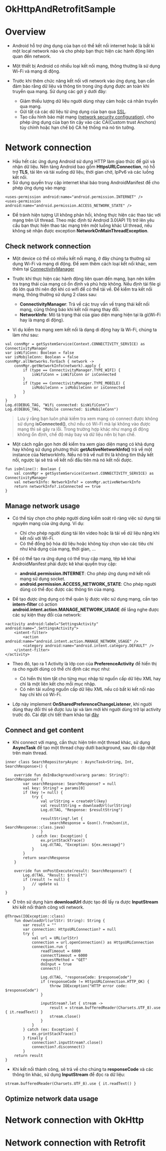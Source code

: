 # OkHttpAndRetrofitSample

# Overview

* Android hỗ trợ ứng dụng của bạn có thể kết nối internet hoặc là bất kì một local network nào và cho phép bạn thực hiện các hành động liên quan đến network.
* Một thiết bị Android có nhiều loại kết nối mạng, thông thường là sử dụng Wi-Fi và mạng di động.
* Trước khi thêm chức năng kết nối với network vào ứng dụng, bạn cần đảm bảo rằng dữ liệu và thông tin trong ứng dụng được an toàn khi truyền qua mạng. Sử dụng các gợi ý dưới đây:
    
    * Giảm thiểu lượng dữ liệu người dùng nhạy cảm hoặc cá nhân truyền qua mạng.
    * Gửi tất cả các dữ liệu từ ứng dụng của bạn qua [SSL](https://developer.android.com/training/articles/security-ssl.html).
    * Tạo cấu hình bảo mật mạng ([network security configuration](https://developer.android.com/training/articles/security-config.html)), cho phép ứng dụng của bạn tin cậy vào các CA(Custom trust Anchors) tùy chỉnh hoặc hạn chế bộ CA hệ thống mà nó tin tưởng.

# Network connection

* Hầu hết các ứng dụng Android sử dụng HTTP làm giao thức để gửi và nhận dữ liệu. Nền tảng Android bao gồm **HttpsURLConnection**, nó hỗ trợ **TLS**, tải lên và tải xuống dữ liệu, thời gian chờ, IpPv6 và các luồng kết nối.
* Sử dụng quyền truy cập internet khai báo trong AndroidManifest để cho phép ứng dụng vào mạng:

```
<uses-permission android:name="android.permission.INTERNET" />
<uses-permission android:name="android.permission.ACCESS_NETWORK_STATE" />
```

* Để tránh hiện tượng UI không phản hồi, không thực hiện các thao tác với mạng trên UI thread. Theo mặc định từ Android 3.0(API 11) trở lên yêu cầu bạn thực hiện thao tác mạng trên một luồng khác UI thread, nếu không sẽ nhận được exception **NetworkOnMainThreadException**.

## Check network connection

* Một device có thể có nhiều kết nối mạng, ở đây chúng ta thường sử dụng Wi-Fi và mạng di động. Để xem thêm cách loại kết nối khác, xem thêm tại [ConnectivityManager](https://developer.android.com/reference/android/net/ConnectivityManager.html)
* Trước khi thực hiện các hành động liên quan đến mạng, bạn nên kiểm tra trạng thái của mạng có ổn định và phù hợp không. Nếu định tải file gì đó lớn quá thì nên đợi khi có wifi để có thể tải về. Để kiểm tra kết nối mạng, thông thường sử dụng 2 class sau:

    * **ConnectivityManager**: Trả về các truy vấn về trạng thái kết nối mạng, cũng thông báo khi kết nối mạng thay đổi.
    * **NetworkInfo**: Mô tả trạng thái của giao diện mạng hiện tại là gì(Wi-Fi hay là mạng di động).
    
* Ví dụ kiểm tra mạng xem kết nối là dạng di động hay là Wi-Fi, chúng ta làm như sau:

```
val connMgr = getSystemService(Context.CONNECTIVITY_SERVICE) as ConnectivityManager
var isWifiConn: Boolean = false
var isMobileConn: Boolean = false
connMgr.allNetworks.forEach { network ->
    connMgr.getNetworkInfo(network).apply {
        if (type == ConnectivityManager.TYPE_WIFI) {
            isWifiConn = isWifiConn or isConnected
        }
        if (type == ConnectivityManager.TYPE_MOBILE) {
            isMobileConn = isMobileConn or isConnected
        }
    }
}
Log.d(DEBUG_TAG, "Wifi connected: $isWifiConn")
Log.d(DEBUG_TAG, "Mobile connected: $isMobileConn")
```

> Lưu ý rằng bạn luôn phải kiểm tra xem mạng có connect được không sử dụng **isConnected()**, chứ nếu có Wi-Fi mà lại không vào được mạng thì sẽ gây ra lỗi. Trong trường hợp khác như mạng di động không ổn định, chế độ máy bay và dữ liệu nền bị hạn chế.

* Một cách ngắn gọn hơn để kiểm tra xem giao diện mạng có khả dụng hay không sử dụng phương thức **getActiveNetworkInfo()** trả về một instance của NetworkInfo. Nếu nó trả về null thì là không tìm thấy kết nối, ngược lại sẽ trả về kết nối đầu tiên mà nó kết nối được.

```
fun isOnline(): Boolean {
    val connMgr = getSystemService(Context.CONNECTIVITY_SERVICE) as ConnectivityManager
    val networkInfo: NetworkInfo? = connMgr.activeNetworkInfo
    return networkInfo?.isConnected == true
}
```

## Manage network usage

* Có thể tùy chọn cho phép người dùng kiểm soát rõ ràng việc sử dụng tài nguyên mạng của ứng dụng. Ví dụ:

    * Chỉ cho phép người dùng tải lên video hoặc là tải về dữ liệu nặng khi kết nối với Wi-Fi.
    * Có thể đồng bộ hóa dữ liệu hoặc không tùy chọn vào các tiêu chí như khả dụng của mạng, thời gian, ...
    
* Để có thể tạo ra ứng dụng có thể truy cập mạng, tệp kê khai AndroidManifest phải được kê khai quyền truy cập:

    * **android.permission.INTERNET**: Cho phép ứng dụng mở kết nối mạng sử dụng socket.
    * **android.permission.ACCESS_NETWORK_STATE**: Cho phép người dùng có thể đọc được các thông tin của mạng.
    
* Để tạo được ứng dụng có thể quản lý được việc sử dụng mạng, cần tạo **intern-filter** có action **android.intent.action.MANAGE_NETWORK_USAGE** để lắng nghe được các sự kiện thay đổi của network:

```
<activity android:label="SettingsActivity" android:name=".SettingsActivity">
    <intent-filter>
        <action android:name="android.intent.action.MANAGE_NETWORK_USAGE" />
        <category android:name="android.intent.category.DEFAULT" />
    </intent-filter>
</activity>
```

* Theo đó, tạo ra 1 Activity là lớp con của **PreferenceActivity** để hiển thị ra cho người dùng có thể chỉ định các mục như:

    * Có hiển thị tóm tắt cho từng mục nhập từ nguồn cấp dữ liệu XML hay chỉ là một liên kết cho mỗi mục nhập.
    * Có nên tải xuống nguồn cấp dữ liệu XML nếu có bất kì kết nối nào hay chỉ khi có Wi-Fi.
    
* Lớp này implement **OnSharedPreferenceChangeListener**, khi người dùng thay đổi thì sẽ được lưu lại và làm mới khi người dùng trở lại activity trước đó. Cài đặt chi tiết tham khảo tại [đây](https://developer.android.com/training/basics/network-ops/managing#prefs)

## Connect and get content

* Khi connect với mạng, cần thực hiện trên một thread khác, sử dụng **AsyncTask** để tạo một thread chạy dưới background, sau đó cập nhật trên main thread.

```
inner class SearchRepositoryAsync : AsyncTask<String, Int, SearchResponse>() {

    override fun doInBackground(vararg params: String?): SearchResponse? {
        var searchResponse: SearchResponse? = null
        val key: String? = params[0]
        if (key != null) {
            try {
                val urlString = createUrl(key)
                val resultString = downloadUrl(urlString)
                Log.d(TAG, "Response: $resultString")

                resultString?.let {
                    searchResponse = Gson().fromJson(it, SearchResponse::class.java)
                }
            } catch (ex: Exception) {
                ex.printStackTrace()
                Log.d(TAG, "Exception: ${ex.message}")
            }
        }
        return searchResponse
    }

    override fun onPostExecute(result: SearchResponse?) {
        Log.d(TAG, "Result: $result")
        if (result != null) {
            // update ui
        }
}
```

* Ở trên sử dụng hàm **downloadUrl** được tạo để lấy ra được **InputStream** khi kết nối thành công với network.

```
@Throws(IOException::class)
    fun downloadUrl(urlStr: String): String {
        var result = ""
        var connection: HttpsURLConnection? = null
        try {
            val url = URL(urlStr)
            connection = url.openConnection() as HttpsURLConnection
            connection.run {
                readTimeout = 6000
                connectTimeout = 6000
                requestMethod = "GET"
                doInput = true
                connect()

                Log.d(TAG, "responseCode: $responseCode")
                if (responseCode != HttpsURLConnection.HTTP_OK) {
                    throw IOException("HTTP error code: $responseCode")
                }

                inputStream?.let { stream ->
                    result = stream.bufferedReader(Charsets.UTF_8).use { it.readText() }
                    stream.close()
                }
            }
        } catch (ex: Exception) {
            ex.printStackTrace()
        } finally {
            connection?.inputStream?.close()
            connection?.disconnect()
        }
    return result
}
```

* Khi kết nối thành công, sẽ trả về cho chúng ta **responseCode** và các thông tin khác, sử dụng **InputStream** để đọc ra dữ liệu:

```
stream.bufferedReader(Charsets.UTF_8).use { it.readText() }
```

## Optimize network data usage

# Network connection with OkHttp

# Network connection with Retrofit